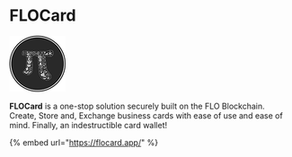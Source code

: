 # FLOCard

![](../../.gitbook/assets/image%20%2810%29.png)

**FLOCard** is a one-stop solution securely built on the FLO Blockchain. Create, Store and, Exchange business cards with ease of use and ease of mind. Finally, an indestructible card wallet!

{% embed url="https://flocard.app/" %}



